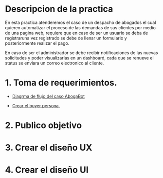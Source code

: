# Descripcion de la practica

En esta practica atenderemos el caso de un despacho de abogados el cual quieren automatizar el proceso de las demandas de sus clientes por medio de una pagina web, requiere que en caso de ser un usuario se deba de registraruna vez registrado se debe de llenar un formulario y posteriormente realizar el pago.

En caso de ser el administrador se debe recibir notificaciones de las nuevas solicitudes y poder visualizarlas en un dashboard, cada que se renueve el status se enviara un correo electronico al cliente.

# 1. Toma de requerimientos.

   - [Diagrma de flujo del caso AbogaBot](https://github.com/KevinCuevas26/Launch-X-proyectosFontEnd/blob/de5293e73d5b90bd0d647b7c99225195838bd93f/archivos/practica%201/diagrama.pdf)
   
   - [Crear el buyer persona.](https://github.com/KevinCuevas26/Launch-X-proyectosFontEnd/blob/e523d6db7a8a0507cff31b186403c028f4d08d0a/archivos/practica%201/buyer%20persona.pdf)

# 2. Publico objetivo
# 3. Crear el diseño UX
# 4. Crear el diseño UI
